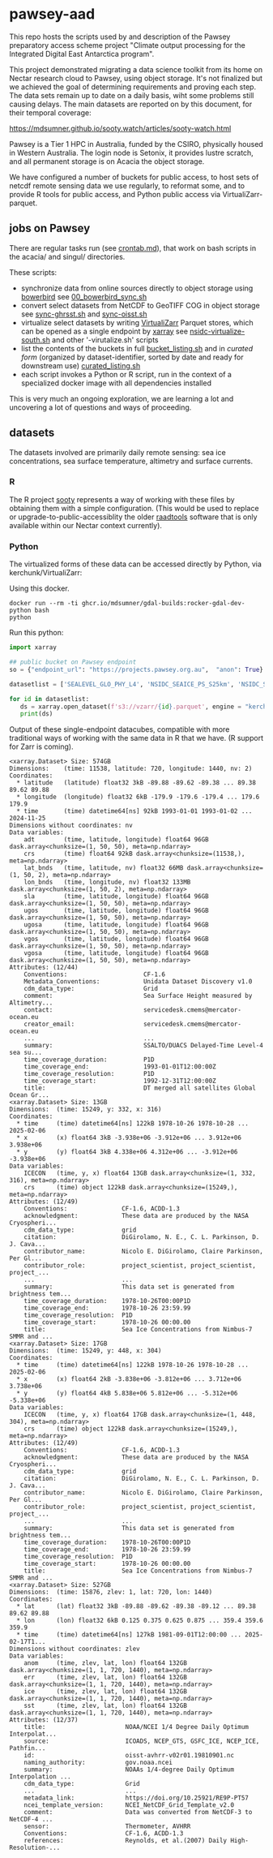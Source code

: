 # pawsey-aad

This repo hosts the scripts used by and description of the Pawsey preparatory access scheme project "Climate output processing for the Integrated Digital East Antarctica program". 

This project demonstrated migrating a data science toolkit from its home on Nectar research cloud to Pawsey, using object storage. It's not finalized but we achieved the goal of determining requirements and proving each step. The data sets remain up to date on a daily basis, wiht some problems still causing delays. The main datasets are reported on by this document, for their temporal coverage: 

https://mdsumner.github.io/sooty.watch/articles/sooty-watch.html

Pawsey is a Tier 1 HPC in Australia, funded by the CSIRO, physically housed in Western Australia. The login node is Setonix, it provides lustre scratch, and all permanent storage is on Acacia the object storage. 

We have configured a number of buckets for public access, to host sets of netcdf remote sensing data we use regularly, to reformat some, and to provide R tools for public access, and Python public access via VirtualiZarr-parquet. 

## jobs on Pawsey 

There are regular tasks run (see [crontab.md](https://github.com/mdsumner/pawsey-aad/blob/main/crontab.md)), that work on bash scripts in the acacia/ and singul/ directories. 

These scripts: 

- synchronize data from online sources directly to object storage using [bowerbird](https://docs.ropensci.org/bowerbird/) see [00_bowerbird_sync.sh](https://github.com/mdsumner/pawsey-aad/blob/main/acacia/00_bowerbird_sync.sh)
- convert select datasets from NetCDF to GeoTIFF COG in object storage see [sync-ghrsst.sh](https://github.com/mdsumner/pawsey-aad/blob/main/acacia/sync-ghrsst.sh) and [sync-oisst.sh](https://github.com/mdsumner/pawsey-aad/blob/main/acacia/sync-oisst.sh)
- virtualize select datasets by writing [VirtualiZarr](https://virtualizarr.readthedocs.io/en/stable/index.html) Parquet stores, which can be opened as a single endpoint by [xarray](https://xarray.dev) see [nsidc-virtualize-south.sh](https://github.com/mdsumner/pawsey-aad/blob/main/acacia/nsidc-virtualize-south.sh) and other '-virutalize.sh' scripts
- list the contents of the buckets in full [bucket_listing.sh](https://github.com/mdsumner/pawsey-aad/blob/main/acacia/bucket_listing.sh) and in *curated form* (organized by dataset-identifier, sorted by date and ready for downstream use) [curated_listing.sh](https://github.com/mdsumner/pawsey-aad/blob/main/acacia/curated_listing.sh)
- each script invokes a Python or R script, run in the context of a specialized docker image with all dependencies installed

This is very much an ongoing exploration, we are learning a lot and uncovering a lot of questions and ways of proceeding. 

## datasets

The datasets involved are primarily daily remote sensing:  sea ice concentrations, sea surface temperature, altimetry and surface currents. 

### R

The R project [sooty](https://github.com/mdsumner/sooty/) represents a way of working with these files by obtaining them with a simple configuration. (This would be used to replace or upgrade-to-public-accessiblity the older [raadtools](https://github.com/AustralianAntarcticDivision/raadtools) software that is only available within our Nectar context currently). 

### Python

The virtualized forms of these data can be accessed directly by Python, via kerchunk/VirtualiZarr: 

Using this docker. 

```
docker run --rm -ti ghcr.io/mdsumner/gdal-builds:rocker-gdal-dev-python bash
python
```
Run this python: 

```python
import xarray

## public bucket on Pawsey endpoint
so = {"endpoint_url": "https://projects.pawsey.org.au",  "anon": True}

datasetlist = ['SEALEVEL_GLO_PHY_L4', 'NSIDC_SEAICE_PS_S25km', 'NSIDC_SEAICE_PS_N25km', 'oisst-avhrr-v02r01']

for id in datasetlist: 
   ds = xarray.open_dataset(f's3://vzarr/{id}.parquet', engine = "kerchunk", chunks = {}, storage_options={"remote_options": so})
   print(ds)

```

Output of these single-endpoint datacubes, compatible with more traditional ways of working with the same data in R that we have. (R support for Zarr is coming). 

```
<xarray.Dataset> Size: 574GB
Dimensions:    (time: 11538, latitude: 720, longitude: 1440, nv: 2)
Coordinates:
  * latitude   (latitude) float32 3kB -89.88 -89.62 -89.38 ... 89.38 89.62 89.88
  * longitude  (longitude) float32 6kB -179.9 -179.6 -179.4 ... 179.6 179.9
  * time       (time) datetime64[ns] 92kB 1993-01-01 1993-01-02 ... 2024-11-25
Dimensions without coordinates: nv
Data variables:
    adt        (time, latitude, longitude) float64 96GB dask.array<chunksize=(1, 50, 50), meta=np.ndarray>
    crs        (time) float64 92kB dask.array<chunksize=(11538,), meta=np.ndarray>
    lat_bnds   (time, latitude, nv) float32 66MB dask.array<chunksize=(1, 50, 2), meta=np.ndarray>
    lon_bnds   (time, longitude, nv) float32 133MB dask.array<chunksize=(1, 50, 2), meta=np.ndarray>
    sla        (time, latitude, longitude) float64 96GB dask.array<chunksize=(1, 50, 50), meta=np.ndarray>
    ugos       (time, latitude, longitude) float64 96GB dask.array<chunksize=(1, 50, 50), meta=np.ndarray>
    ugosa      (time, latitude, longitude) float64 96GB dask.array<chunksize=(1, 50, 50), meta=np.ndarray>
    vgos       (time, latitude, longitude) float64 96GB dask.array<chunksize=(1, 50, 50), meta=np.ndarray>
    vgosa      (time, latitude, longitude) float64 96GB dask.array<chunksize=(1, 50, 50), meta=np.ndarray>
Attributes: (12/44)
    Conventions:                     CF-1.6
    Metadata_Conventions:            Unidata Dataset Discovery v1.0
    cdm_data_type:                   Grid
    comment:                         Sea Surface Height measured by Altimetry...
    contact:                         servicedesk.cmems@mercator-ocean.eu
    creator_email:                   servicedesk.cmems@mercator-ocean.eu
    ...                              ...
    summary:                         SSALTO/DUACS Delayed-Time Level-4 sea su...
    time_coverage_duration:          P1D
    time_coverage_end:               1993-01-01T12:00:00Z
    time_coverage_resolution:        P1D
    time_coverage_start:             1992-12-31T12:00:00Z
    title:                           DT merged all satellites Global Ocean Gr...
<xarray.Dataset> Size: 13GB
Dimensions:  (time: 15249, y: 332, x: 316)
Coordinates:
  * time     (time) datetime64[ns] 122kB 1978-10-26 1978-10-28 ... 2025-02-06
  * x        (x) float64 3kB -3.938e+06 -3.912e+06 ... 3.912e+06 3.938e+06
  * y        (y) float64 3kB 4.338e+06 4.312e+06 ... -3.912e+06 -3.938e+06
Data variables:
    ICECON   (time, y, x) float64 13GB dask.array<chunksize=(1, 332, 316), meta=np.ndarray>
    crs      (time) object 122kB dask.array<chunksize=(15249,), meta=np.ndarray>
Attributes: (12/49)
    Conventions:               CF-1.6, ACDD-1.3
    acknowledgment:            These data are produced by the NASA Cryospheri...
    cdm_data_type:             grid
    citation:                  DiGirolamo, N. E., C. L. Parkinson, D. J. Cava...
    contributor_name:          Nicolo E. DiGirolamo, Claire Parkinson, Per Gl...
    contributor_role:          project_scientist, project_scientist, project_...
    ...                        ...
    summary:                   This data set is generated from brightness tem...
    time_coverage_duration:    1978-10-26T00:00P1D
    time_coverage_end:         1978-10-26 23:59.99
    time_coverage_resolution:  P1D
    time_coverage_start:       1978-10-26 00:00.00
    title:                     Sea Ice Concentrations from Nimbus-7 SMMR and ...
<xarray.Dataset> Size: 17GB
Dimensions:  (time: 15249, y: 448, x: 304)
Coordinates:
  * time     (time) datetime64[ns] 122kB 1978-10-26 1978-10-28 ... 2025-02-06
  * x        (x) float64 2kB -3.838e+06 -3.812e+06 ... 3.712e+06 3.738e+06
  * y        (y) float64 4kB 5.838e+06 5.812e+06 ... -5.312e+06 -5.338e+06
Data variables:
    ICECON   (time, y, x) float64 17GB dask.array<chunksize=(1, 448, 304), meta=np.ndarray>
    crs      (time) object 122kB dask.array<chunksize=(15249,), meta=np.ndarray>
Attributes: (12/49)
    Conventions:               CF-1.6, ACDD-1.3
    acknowledgment:            These data are produced by the NASA Cryospheri...
    cdm_data_type:             grid
    citation:                  DiGirolamo, N. E., C. L. Parkinson, D. J. Cava...
    contributor_name:          Nicolo E. DiGirolamo, Claire Parkinson, Per Gl...
    contributor_role:          project_scientist, project_scientist, project_...
    ...                        ...
    summary:                   This data set is generated from brightness tem...
    time_coverage_duration:    1978-10-26T00:00P1D
    time_coverage_end:         1978-10-26 23:59.99
    time_coverage_resolution:  P1D
    time_coverage_start:       1978-10-26 00:00.00
    title:                     Sea Ice Concentrations from Nimbus-7 SMMR and ...
<xarray.Dataset> Size: 527GB
Dimensions:  (time: 15876, zlev: 1, lat: 720, lon: 1440)
Coordinates:
  * lat      (lat) float32 3kB -89.88 -89.62 -89.38 -89.12 ... 89.38 89.62 89.88
  * lon      (lon) float32 6kB 0.125 0.375 0.625 0.875 ... 359.4 359.6 359.9
  * time     (time) datetime64[ns] 127kB 1981-09-01T12:00:00 ... 2025-02-17T1...
Dimensions without coordinates: zlev
Data variables:
    anom     (time, zlev, lat, lon) float64 132GB dask.array<chunksize=(1, 1, 720, 1440), meta=np.ndarray>
    err      (time, zlev, lat, lon) float64 132GB dask.array<chunksize=(1, 1, 720, 1440), meta=np.ndarray>
    ice      (time, zlev, lat, lon) float64 132GB dask.array<chunksize=(1, 1, 720, 1440), meta=np.ndarray>
    sst      (time, zlev, lat, lon) float64 132GB dask.array<chunksize=(1, 1, 720, 1440), meta=np.ndarray>
Attributes: (12/37)
    title:                      NOAA/NCEI 1/4 Degree Daily Optimum Interpolat...
    source:                     ICOADS, NCEP_GTS, GSFC_ICE, NCEP_ICE, Pathfin...
    id:                         oisst-avhrr-v02r01.19810901.nc
    naming_authority:           gov.noaa.ncei
    summary:                    NOAAs 1/4-degree Daily Optimum Interpolation ...
    cdm_data_type:              Grid
    ...                         ...
    metadata_link:              https://doi.org/10.25921/RE9P-PT57
    ncei_template_version:      NCEI_NetCDF_Grid_Template_v2.0
    comment:                    Data was converted from NetCDF-3 to NetCDF-4 ...
    sensor:                     Thermometer, AVHRR
    Conventions:                CF-1.6, ACDD-1.3
    references:                 Reynolds, et al.(2007) Daily High-Resolution-...


```
